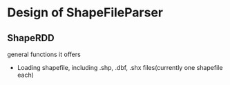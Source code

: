 # Design of ShapeFileParser

## ShapeRDD

general functions it offers
- Loading shapefile, including .shp, .dbf, .shx files(currently one shapefile each)